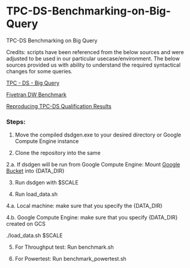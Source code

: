 # TPC-DS-Benchmarking-on-Big-Query
TPC-DS Benchmarking on Big Query 

Credits: scripts have been referenced from the below sources and were adjusted to be used in our particular usecase/environment. 
The below sources provided us with ability to understand the required syntactical changes for some queries. 

[TPC - DS - Big Query](https://github.com/snithish/tpc-ds_big-query)

[Fivetran DW Benchmark](https://github.com/fivetran/benchmark)

[Reproducing TPC-DS Qualification Results](https://github.com/cwida/tpcds-result-reproduction)

### Steps: 

1. Move the compiled dsdgen.exe to your desired directory or Google Compute Engine instance

2. Clone the repository into the same 

2.a. If dsdgen will be run from Google Compute Engine: Mount [Google Bucket](https://cloud.google.com/storage/docs/gcs-fuse) into {DATA_DIR}

3. Run dsdgen with $SCALE 

4. Run load_data.sh

4.a. Local machine: make sure that you specify the {DATA_DIR}

4.b. Google Compute Engine: make sure that you specify {DATA_DIR} created on GCS

./load_data.sh $SCALE 

5. For Throughput test: Run benchmark.sh  

6. For Powertest: Run benchmark_powertest.sh






